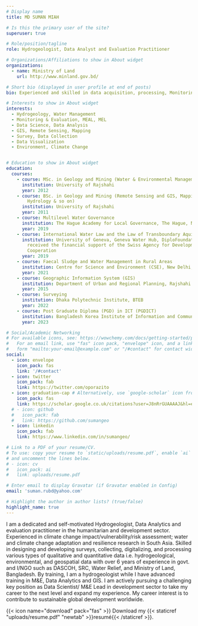 ```yaml
---
# Display name
title: MD SUMAN MIAH

# Is this the primary user of the site?
superuser: true

# Role/position/tagline
role: Hydrogeologist, Data Analyst and Evaluation Practitioner

# Organizations/Affiliations to show in About widget
organizations:
  - name: Ministry of Land
    url: http://www.minland.gov.bd/

# Short bio (displayed in user profile at end of posts)
bio: Experienced and skilled in data acquisition, processing, Monitoring and Evaluation, and GIS mapping through the training and academic journey. Passionate to use these skills to solve the challenging development sector.

# Interests to show in About widget
interests:
  - Hydrogeology, Water Management
  - Monitoring & Evaluation, MEAL, MEL
  - Data Science, Data Analysis
  - GIS, Remote Sensing, Mapping
  - Survey, Data Collection
  - Data Visualization
  - Environment, Climate Change


# Education to show in About widget
education:
  courses:
    - course: MSc. in Geology and Mining (Water & Environmental Management)
      institution: University of Rajshahi
      year: 2012
    - course: BSc. in Geology and Mining (Remote Sensing and GIS, Mapping, Geophysics,
        Hydrology & so on)
      institution: University of Rajshahi
      year: 2011
    - course: Multilevel Water Governance
      institution: The Hague Academy for Local Governance, The Hague, Netherlands
      year: 2019
    - course: International Water Law and the Law of Transboundary Aquifers
      institution: University of Geneva, Geneva Water Hub, DiploFoundation and
        received the financial support of the Swiss Agency for Development and
        Cooperation
      year: 2019
    - course: Faecal Sludge and Water Management in Rural Areas
      institution: Centre for Science and Environment (CSE), New Delhi, India
      year: 2021
    - course: Geographic Information System (GIS)
      institution: Department of Urban and Regional Planning, Rajshahi University of Engineering and Technology (RUET)
      year: 2015
    - course: Surveying
      institution: Dhaka Polytechnic Institute, BTEB
      year: 2022    
    - course: Post Graduate Diploma (PGD) in ICT (PGDICT)
      institution: Bangladesh Korea Institute of Information and Communication Technology (BKIICT), Bangladesh Computer Council (BCC)
      year: 2023          

# Social/Academic Networking
# For available icons, see: https://wowchemy.com/docs/getting-started/page-builder/#icons
#   For an email link, use "fas" icon pack, "envelope" icon, and a link in the
#   form "mailto:your-email@example.com" or "/#contact" for contact widget.
social:
  - icon: envelope
    icon_pack: fas
    link: '/#contact'
  - icon: twitter
    icon_pack: fab
    link: https://twitter.com/oporazito
  - icon: graduation-cap # Alternatively, use `google-scholar` icon from `ai` icon pack
    icon_pack: fas
    link: https://scholar.google.co.uk/citations?user=J8nRrGUAAAAJ&hl=en&authuser=2
  # - icon: github
  #   icon_pack: fab
  #   link: https://github.com/sumangeo
  - icon: linkedin
    icon_pack: fab
    link: https://www.linkedin.com/in/sumangeo/

# Link to a PDF of your resume/CV.
# To use: copy your resume to `static/uploads/resume.pdf`, enable `ai` icons in `params.toml`,
# and uncomment the lines below.
# - icon: cv
#   icon_pack: ai
#   link: uploads/resume.pdf

# Enter email to display Gravatar (if Gravatar enabled in Config)
email: 'suman.rubd@yahoo.com'

# Highlight the author in author lists? (true/false)
highlight_name: true
---
```


I am a dedicated and self-motivated Hydrogeologist, Data Analytics and evaluation practitioner in the humanitarian and development sector. Experienced in climate change impact/vulnerability/risk assessment; water and climate change adaptation and resilience research in South Asia. Skilled in designing and developing surveys, collecting, digitalizing, and processing various types of qualitative and quantitative data i.e. hydrogeological, environmental, and geospatial data with over 6 years of experience in govt. and I/NGO such as DASCOH, SRC, Water Relief, and Ministry of Land, Bangladesh. By training, I am a hydrogeologist while I have advanced training in M&E, Data Analytics and GIS. I am actively pursuing a challenging key position as Data Scientist/ M&E Lead in development sector to take my career to the next level and expand my experience. My career interest is to contribute to sustainable global development worldwide. 

{{< icon name="download" pack="fas" >}} Download my {{< staticref "uploads/resume.pdf" "newtab" >}}resumé{{< /staticref >}}.
